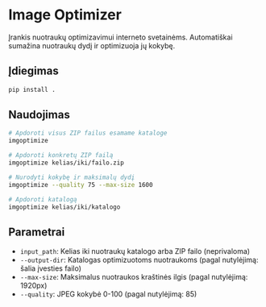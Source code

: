 # Image Optimizer

Įrankis nuotraukų optimizavimui interneto svetainėms. Automatiškai sumažina nuotraukų dydį ir optimizuoja jų kokybę.

## Įdiegimas

```bash
pip install .
```

## Naudojimas

```bash
# Apdoroti visus ZIP failus esamame kataloge
imgoptimize

# Apdoroti konkretų ZIP failą
imgoptimize kelias/iki/failo.zip

# Nurodyti kokybę ir maksimalų dydį
imgoptimize --quality 75 --max-size 1600

# Apdoroti katalogą
imgoptimize kelias/iki/katalogo
```

## Parametrai

- `input_path`: Kelias iki nuotraukų katalogo arba ZIP failo (neprivaloma)
- `--output-dir`: Katalogas optimizuotoms nuotraukoms (pagal nutylėjimą: šalia įvesties failo)
- `--max-size`: Maksimalus nuotraukos kraštinės ilgis (pagal nutylėjimą: 1920px)
- `--quality`: JPEG kokybė 0-100 (pagal nutylėjimą: 85)
